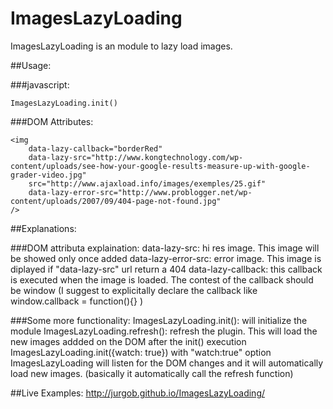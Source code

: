 # ImagesLazyLoading
ImagesLazyLoading is an module to lazy load images.

##Usage:

###javascript:
```
ImagesLazyLoading.init()
```

###DOM Attributes:
```
<img  
	data-lazy-callback="borderRed"  
	data-lazy-src="http://www.kongtechnology.com/wp-content/uploads/see-how-your-google-results-measure-up-with-google-grader-video.jpg"  
	src="http://www.ajaxload.info/images/exemples/25.gif"  
	data-lazy-error-src="http://www.problogger.net/wp-content/uploads/2007/09/404-page-not-found.jpg" 
/>
```				

				
##Explanations:

###DOM attributa explaination:
data-lazy-src: hi res image. This image will be showed only once added
data-lazy-error-src: error image. This image is diplayed if "data-lazy-src" url return a 404
data-lazy-callback: this callback is executed when the image is loaded. The contest of the callback should be window (I suggest to explicitally declare the callback like window.callback = function(){} )

###Some more functionality:
ImagesLazyLoading.init(): will initialize the module
ImagesLazyLoading.refresh(): refresh the plugin. This will load the new images addded on the DOM after the init() execution
ImagesLazyLoading.init({watch: true})  with "watch:true" option ImagesLazyLoading will listen for the DOM changes and it will automatically load new images. (basically it automatically call the refresh function)


##Live Examples:
http://jurgob.github.io/ImagesLazyLoading/
